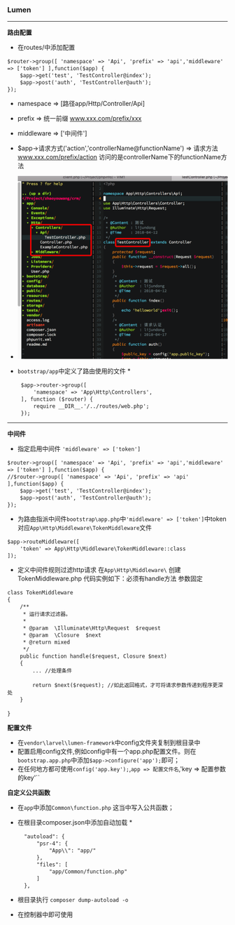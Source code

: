 ### Lumen

---

__路由配置__

* 在routes/中添加配置
  
````
$router->group([ 'namespace' => 'Api', 'prefix' => 'api','middleware' => ['token'] ],function($app) {
    $app->get('test', 'TestController@index');
    $app->post('auth', 'TestController@auth');
});
````
* namespace => [路径app/Http/Controller/Api]
* prefix => 统一前缀 www.xxx.com/prefix/xxx
* middleware => ['中间件']
* $app->请求方式('action','controllerName@functionName') => 请求方法 www.xxx.com/prefix/action 访问的是controllerName下的functionName方法
* ![目录](https://github.com/jackylee92/Blog/blob/master/Images/Snip20180417_1.png?raw=true)
* ``bootstrap/app``中定义了路由使用的文件
  *
  
   ````
	$app->router->group([
   		'namespace' => 'App\Http\Controllers',
	], function ($router) {
   		require __DIR__.'/../routes/web.php';
	});
	````

----

__中间件__

* 指定启用中间件 ``'middleware' => ['token']``

````
$router->group([ 'namespace' => 'Api', 'prefix' => 'api','middleware' => ['token'] ],function($app) {
//$router->group([ 'namespace' => 'Api', 'prefix' => 'api' ],function($app) {
    $app->get('test', 'TestController@index');
    $app->post('auth', 'TestController@auth');
});
````

* 为路由指派中间件``bootstrap\app.php``中``'middleware' => ['token']``中token对应``App\Http\Middleware\TokenMiddleware``文件

````
$app->routeMiddleware([
    'token' => App\Http\Middleware\TokenMiddleware::class
]);
````
* 定义中间件规则过滤http请求 在``App\Http\Middleware\`` 创建TokenMiddleware.php 代码实例如下：必须有handle方法 参数固定

````
class TokenMiddleware
{
    /**
     * 运行请求过滤器。
     * 
     * @param  \Illuminate\Http\Request  $request
     * @param  \Closure  $next
     * @return mixed
     */
    public function handle($request, Closure $next)
    {
        ... //处理条件

        return $next($request); //如此返回格式，才可将请求参数传递到程序更深处
    }

}
````

__配置文件__

* 在``vendor\larvel\lumen-framework``中config文件夹复制到根目录中
* 配置启用config文件,例如config中有一个app.php配置文件。则在``bootstrap.app.php``中添加``$app->configure('app');``即可；
* 在任何地方都可使用``config('app.key');``,``app => 配置文件名``,'key => 配置参数的key'``

__自定义公共函数__

* 在``app``中添加``Common\function.php`` 这当中写入公共函数；
* 在根目录composer.json中添加自动加载
  *

  ````
    "autoload": {
        "psr-4": {
            "App\\": "app/"
        },
        "files": [
            "app/Common/function.php"
        ]
    },
  ````
* 根目录执行 ``composer dump-autoload -o`` 
* 在控制器中即可使用
